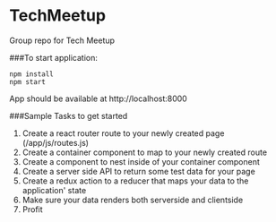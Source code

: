 # TechMeetup
Group repo for Tech Meetup

###To start application:
```
npm install
npm start
```
App should be available at http://localhost:8000

###Sample Tasks to get started 
1. Create a react router route to your newly created page (/app/js/routes.js)
2. Create a container component to map to your newly created route
3. Create a component to nest inside of your container component
4. Create a server side API to return some test data for your page
5. Create a redux action to a reducer that maps your data to the application' state
6. Make sure your data renders both serverside and clientside
7. Profit
